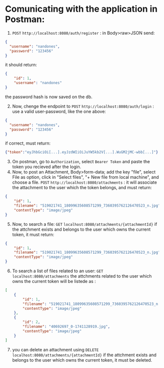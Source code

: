 # Comunicating with the application in Postman:
1. `POST` `http://localhost:8080/auth/register` :
in Body>raw>JSON send:
```json
{
  "username": "nandones",
  "password": "123456"
}
```
it should return:
```json
{
    "id": 1,
    "username": "nandones"
}
```
the password hash is now saved on the db.

2. Now, chenge the endpoint to
`POST` `http://localhost:8080/auth/login` :
use a valid user-password, like the one above:
```json
{
  "username": "nandones",
  "password": "123456"
}
```
if correct, must return:
```json
{"token":"eyJhbGciOi[...].eyJzdWIiOiJuYW5kb2V[...].WuGM2jMC-wbb[...]"}
```
3. On postman, go to `Authorization`, select `Bearer Token` and paste the token you recieved after the login.
4. Now, to post an Attachment,
Body>form-data;
add the key "file", select File as option, click in "Select files", "+ New file from local machine", and choose a file.
`POST` `http://localhost:8080/attachments` :
it will associate the attachment to the user which the token belongs, and must return:
```json
{
    "id": 1,
    "filename": "519021741_18099635608571299_7360395762126470523_n.jpg",
    "contentType": "image/jpeg"
}
```
5. Now, to search a file:
`GET` `localhost:8080/attachments/{attachmentId}`
if the attchment exists and belongs to the user which owns the current token, it must return:
```json
{
    "id": 1,
    "filename": "519021741_18099635608571299_7360395762126470523_n.jpg",
    "contentType": "image/jpeg"
}
```

6. To search a list of files related to an user:
`GET` `localhost:8080/attachments`
the attchments related to the user which owns the current token will be listede as :
```json
[
    {
        "id": 1,
        "filename": "519021741_18099635608571299_7360395762126470523_n.jpg",
        "contentType": "image/jpeg"
    },
    {
        "id": 2,
        "filename": "40692697_0-1741128919.jpg",
        "contentType": "image/jpeg"
    }
]
```

7. you can delete an attachment using 
`DELETE` `localhost:8080/attachments/{attachmentId}`
if the attchment exists and belongs to the user which owns the current token, it must be deleted.
